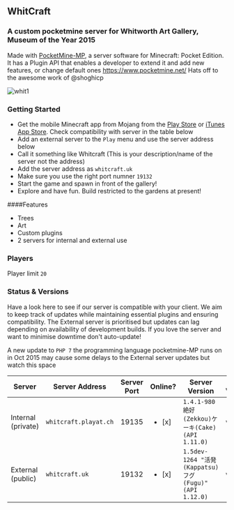 ## WhitCraft
### A custom pocketmine server for Whitworth Art Gallery, Museum of the Year 2015
Made with [PocketMine-MP](https://github.com/PocketMine/PocketMine-MP), a server software for Minecraft: Pocket Edition. It has a Plugin API that enables a developer to extend it and add new features, or change default ones
https://www.pocketmine.net/ Hats off to the awesome work of @shoghicp

![whit1](https://cloud.githubusercontent.com/assets/128456/9811986/43a7816e-5872-11e5-86ca-acfaa4c2cbcb.png)

### Getting Started

 * Get the mobile Minecraft app from Mojang from the [Play Store](https://play.google.com/store/apps/details?id=com.mojang.minecraftpe&hl=en) or [iTunes App Store](https://itunes.apple.com/us/app/minecraft-pocket-edition/id479516143?mt=8). Check compatibility with server in the table below
 * Add an external server to the `Play` menu and use the server address below
 * Call it something like Whitcraft (This is your description/name of the server not the address)
 * Add the server address as `whitcraft.uk`
 * Make sure you use the right port numner `19132`
 * Start the game and spawn in front of the gallery!
 * Explore and have fun. Build restricted to the gardens at present!

####Features

 * Trees
 * Art
 * Custom plugins
 * 2 servers for internal and external use

### Players
Player limit `20`

### Status & Versions

Have a look here to see if our server is compatible with your client. We aim to keep track of updates while maintaining essential plugins and ensuring compatibility. The External server is prioritised but updates can lag depending on availability of development builds. If you love the server and want to minimise downtime don't auto-update!

A new update to `PHP 7` the programming language pocketmine-MP runs on in Oct 2015 may cause some delays to the External server updates but watch this space

Server | Server Address | Server Port | Online? | Server Version | iOS Version | Android Version
------------ | ------------- |------------ | ------------- | ------------ | ------------ | ------------  
Internal (private) | `whitcraft.playat.ch` | 19135 | <ul><li>[x] </li> | `1.4.1-980 絶好(Zekkou)ケーキ(Cake) (API 1.11.0)` | `v0.10.4` | `v0.10.5 alpha`
External (public) | `whitcraft.uk` | 19132 | <ul><li>[x] </li> | `1.5dev-1264 "活発(Kappatsu)フグ(Fugu)" (API 1.12.0)` | `v0.11.0` | `v0.11.0`
 
